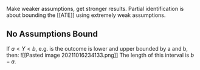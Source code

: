 Make weaker assumptions, get stronger results. Partial identification is about bounding the [[ATE]] using extremely weak assumptions.

## No Assumptions Bound

If $a < Y < b$, e.g. is the outcome is lower and upper bounded by a and b, then:
![[Pasted image 20211016234133.png]]
The length of this interval is $b - a$.

## 